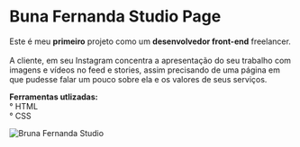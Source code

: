 # Buna Fernanda Studio Page
 Este é meu **primeiro** projeto como um **desenvolvedor front-end** freelancer.
 <br>
 <br>
 A cliente, em seu Instagram concentra a apresentação do seu trabalho com imagens e vídeos no feed e stories, assim precisando de uma página em que pudesse falar um pouco sobre ela e os valores de seus serviços.

 **Ferramentas utlizadas:**
 <br>
 ° HTML
 <br>
 ° CSS
 <br>
 


![Bruna Fernanda Studio](https://github.com/felipefranco-dev/Bruna-Fernanda-Studio/assets/147174853/c384c32e-bf4f-427e-ba66-3fa11f2dd8d5)
